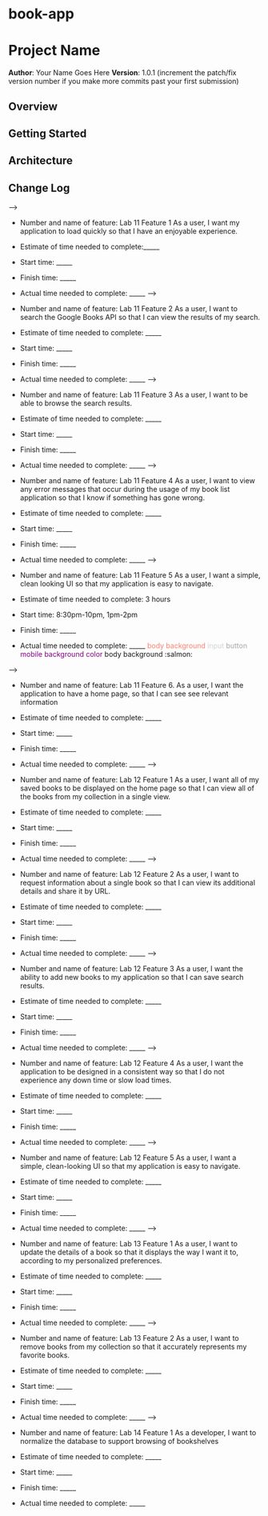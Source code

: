# book-app

# Project Name

**Author**: Your Name Goes Here
**Version**: 1.0.1 (increment the patch/fix version number if you make more commits past your first submission)

## Overview
<!-- Provide a high level overview of what this application is and why you are building it, beyond the fact that it's an assignment for a Code 301 class. (i.e. What's your problem domain?) -->

## Getting Started
<!-- What are the steps that a user must take in order to build this app on their own machine and get it running? -->

## Architecture
<!-- Provide a detailed description of the application design. What technologies (languages, libraries, etc) you're using, and any other relevant design information. -->

## Change Log
<!-- Use this area to document the iterative changes made to your application as each feature is successfully implemented. Use time stamps. Here's an examples:

01-01-2001 4:59pm - Application now has a fully-functional express server, with GET and POST routes for the book resource.

## Credits and Collaborations
<!-- Give credit (and a link) to other people or resources that helped you build this application. -->
-->
- Number and name of feature: Lab 11 Feature 1 As a user, I want my application to load quickly so that I have an enjoyable experience.

- Estimate of time needed to complete:_____

- Start time: _____

- Finish time: _____

- Actual time needed to complete: _____
-->
- Number and name of feature: Lab 11 Feature 2 As a user, I want to search the Google Books API so that I can view the results of my search.

- Estimate of time needed to complete: _____

- Start time: _____

- Finish time: _____

- Actual time needed to complete: _____
-->
- Number and name of feature: Lab 11 Feature 3 As a user, I want to be able to browse the search results.

- Estimate of time needed to complete: _____

- Start time: _____

- Finish time: _____

- Actual time needed to complete: _____
-->
- Number and name of feature: Lab 11 Feature 4 As a user, I want to view any error messages that occur during the usage of my book list application so that I know if something has gone wrong.

- Estimate of time needed to complete: _____

- Start time: _____

- Finish time: _____

- Actual time needed to complete: _____
-->
- Number and name of feature: Lab 11 Feature 5 As a user, I want a simple, clean looking UI so that my application is easy to navigate.

- Estimate of time needed to complete: 3 hours

- Start time: 8:30pm-10pm, 1pm-2pm

- Finish time: _____

- Actual time needed to complete: _____
<span style="color:salmon">body background</span>
<span style="color:lightgray">input</span>
<span style="color:darkgray">button</span>
<span style="color:purple">mobile background color</span>
body background :salmon:

-->
- Number and name of feature: Lab 11 Feature 6. As a user, I want the application to have a home page, so that I can see see relevant information

- Estimate of time needed to complete: _____

- Start time: _____

- Finish time: _____

- Actual time needed to complete: _____
-->
- Number and name of feature: Lab 12 Feature 1 As a user, I want all of my saved books to be displayed on the home page so that I can view all of the books from my collection in a single view.

- Estimate of time needed to complete: _____

- Start time: _____

- Finish time: _____

- Actual time needed to complete: _____
-->
- Number and name of feature: Lab 12 Feature 2 As a user, I want to request information about a single book so that I can view its additional details and share it by URL.

- Estimate of time needed to complete: _____

- Start time: _____

- Finish time: _____

- Actual time needed to complete: _____
-->
- Number and name of feature: Lab 12 Feature 3 As a user, I want the ability to add new books to my application so that I can save search results.

- Estimate of time needed to complete: _____

- Start time: _____

- Finish time: _____

- Actual time needed to complete: _____
-->
- Number and name of feature: Lab 12 Feature 4 As a user, I want the application to be designed in a consistent way so that I do not experience any down time or slow load times.

- Estimate of time needed to complete: _____

- Start time: _____

- Finish time: _____

- Actual time needed to complete: _____
-->
- Number and name of feature: Lab 12 Feature 5 As a user, I want a simple, clean-looking UI so that my application is easy to navigate.

- Estimate of time needed to complete: _____

- Start time: _____

- Finish time: _____

- Actual time needed to complete: _____
-->
- Number and name of feature: Lab 13 Feature 1 As a user, I want to update the details of a book so that it displays the way I want it to, according to my personalized preferences. 

- Estimate of time needed to complete: _____

- Start time: _____

- Finish time: _____

- Actual time needed to complete: _____
-->
- Number and name of feature: Lab 13 Feature 2 As a user, I want to remove books from my collection so that it accurately represents my favorite books.

- Estimate of time needed to complete: _____

- Start time: _____

- Finish time: _____

- Actual time needed to complete: _____
-->
- Number and name of feature: Lab 14 Feature 1 As a developer, I want to normalize the database to support browsing of bookshelves 

- Estimate of time needed to complete: _____

- Start time: _____

- Finish time: _____

- Actual time needed to complete: _____
